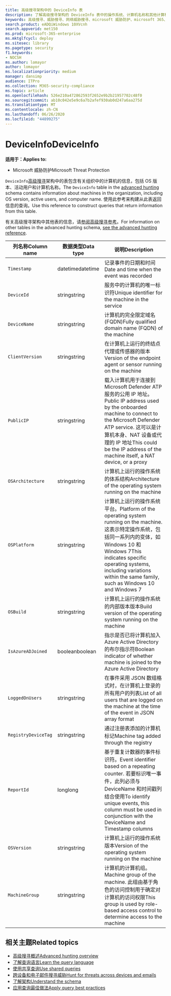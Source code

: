 ```yaml
---
title: 高级搜寻架构中的 DeviceInfo 表
description: 了解高级搜寻架构的 DeviceInfo 表中的操作系统、计算机名称和其他计算机信息
keywords: 高级搜寻、威胁搜寻、网络威胁搜寻、microsoft 威胁防护、microsoft 365、mtp、m365、搜索、查询、遥测、架构参考、kusto、表、列、数据类型、说明、machineinfo、DeviceInfo、设备、计算机、OS、平台、用户
search.product: eADQiWindows 10XVcnh
search.appverid: met150
ms.prod: microsoft-365-enterprise
ms.mktglfcycl: deploy
ms.sitesec: library
ms.pagetype: security
f1.keywords:
- NOCSH
ms.author: lomayor
author: lomayor
ms.localizationpriority: medium
manager: dansimp
audience: ITPro
ms.collection: M365-security-compliance
ms.topic: article
ms.openlocfilehash: 526e210a472862593f2652e9b2b21957702c48f0
ms.sourcegitcommit: ab10c042e5e9c6a7b2afef930ab0d247a6aa275d
ms.translationtype: MT
ms.contentlocale: zh-CN
ms.lasthandoff: 06/26/2020
ms.locfileid: "44899275"
---
```

# <a name="deviceinfo"></a><span data-ttu-id="0042e-104">DeviceInfo</span><span class="sxs-lookup"><span data-stu-id="0042e-104">DeviceInfo</span></span>

<span data-ttu-id="0042e-105">**适用于：**</span><span class="sxs-lookup"><span data-stu-id="0042e-105">**Applies to:**</span></span>
- <span data-ttu-id="0042e-106">Microsoft 威胁防护</span><span class="sxs-lookup"><span data-stu-id="0042e-106">Microsoft Threat Protection</span></span>



<span data-ttu-id="0042e-107">`DeviceInfo`[高级搜寻](advanced-hunting-overview.md)架构中的表包含有关组织中的计算机的信息，包括 OS 版本、活动用户和计算机名称。</span><span class="sxs-lookup"><span data-stu-id="0042e-107">The `DeviceInfo` table in the [advanced hunting](advanced-hunting-overview.md) schema contains information about machines in the organization, including OS version, active users, and computer name.</span></span> <span data-ttu-id="0042e-108">使用此参考来构建从此表返回信息的查询。</span><span class="sxs-lookup"><span data-stu-id="0042e-108">Use this reference to construct queries that return information from this table.</span></span>

<span data-ttu-id="0042e-109">有关高级搜寻架构中其他表的信息，请[参阅高级搜寻参考](advanced-hunting-schema-tables.md)。</span><span class="sxs-lookup"><span data-stu-id="0042e-109">For information on other tables in the advanced hunting schema, [see the advanced hunting reference](advanced-hunting-schema-tables.md).</span></span>

| <span data-ttu-id="0042e-110">列名称</span><span class="sxs-lookup"><span data-stu-id="0042e-110">Column name</span></span> | <span data-ttu-id="0042e-111">数据类型</span><span class="sxs-lookup"><span data-stu-id="0042e-111">Data type</span></span> | <span data-ttu-id="0042e-112">说明</span><span class="sxs-lookup"><span data-stu-id="0042e-112">Description</span></span> |
|-------------|-----------|-------------|
| `Timestamp` | <span data-ttu-id="0042e-113">datetime</span><span class="sxs-lookup"><span data-stu-id="0042e-113">datetime</span></span> | <span data-ttu-id="0042e-114">记录事件的日期和时间</span><span class="sxs-lookup"><span data-stu-id="0042e-114">Date and time when the event was recorded</span></span> |
| `DeviceId` | <span data-ttu-id="0042e-115">string</span><span class="sxs-lookup"><span data-stu-id="0042e-115">string</span></span> | <span data-ttu-id="0042e-116">服务中的计算机的唯一标识符</span><span class="sxs-lookup"><span data-stu-id="0042e-116">Unique identifier for the machine in the service</span></span> |
| `DeviceName` | <span data-ttu-id="0042e-117">string</span><span class="sxs-lookup"><span data-stu-id="0042e-117">string</span></span> | <span data-ttu-id="0042e-118">计算机的完全限定域名 (FQDN)</span><span class="sxs-lookup"><span data-stu-id="0042e-118">Fully qualified domain name (FQDN) of the machine</span></span> |
| `ClientVersion` | <span data-ttu-id="0042e-119">string</span><span class="sxs-lookup"><span data-stu-id="0042e-119">string</span></span> | <span data-ttu-id="0042e-120">在计算机上运行的终结点代理或传感器的版本</span><span class="sxs-lookup"><span data-stu-id="0042e-120">Version of the endpoint agent or sensor running on the machine</span></span> |
| `PublicIP` | <span data-ttu-id="0042e-121">string</span><span class="sxs-lookup"><span data-stu-id="0042e-121">string</span></span> | <span data-ttu-id="0042e-122">载入计算机用于连接到 Microsoft Defender ATP 服务的公用 IP 地址。</span><span class="sxs-lookup"><span data-stu-id="0042e-122">Public IP address used by the onboarded machine to connect to the Microsoft Defender ATP service.</span></span> <span data-ttu-id="0042e-123">这可以是计算机本身、NAT 设备或代理的 IP 地址</span><span class="sxs-lookup"><span data-stu-id="0042e-123">This could be the IP address of the machine itself, a NAT device, or a proxy</span></span> |
| `OSArchitecture` | <span data-ttu-id="0042e-124">string</span><span class="sxs-lookup"><span data-stu-id="0042e-124">string</span></span> | <span data-ttu-id="0042e-125">计算机上运行的操作系统的体系结构</span><span class="sxs-lookup"><span data-stu-id="0042e-125">Architecture of the operating system running on the machine</span></span> |
| `OSPlatform` | <span data-ttu-id="0042e-126">string</span><span class="sxs-lookup"><span data-stu-id="0042e-126">string</span></span> | <span data-ttu-id="0042e-127">计算机上运行的操作系统平台。</span><span class="sxs-lookup"><span data-stu-id="0042e-127">Platform of the operating system running on the machine.</span></span> <span data-ttu-id="0042e-128">这表示特定操作系统，包括同一系列内的变体，如 Windows 10 和 Windows 7</span><span class="sxs-lookup"><span data-stu-id="0042e-128">This indicates specific operating systems, including variations within the same family, such as Windows 10 and Windows 7</span></span> |
| `OSBuild` | <span data-ttu-id="0042e-129">string</span><span class="sxs-lookup"><span data-stu-id="0042e-129">string</span></span> | <span data-ttu-id="0042e-130">计算机上运行的操作系统的内部版本版本</span><span class="sxs-lookup"><span data-stu-id="0042e-130">Build version of the operating system running on the machine</span></span> |
| `IsAzureADJoined` | <span data-ttu-id="0042e-131">boolean</span><span class="sxs-lookup"><span data-stu-id="0042e-131">boolean</span></span> | <span data-ttu-id="0042e-132">指示是否已将计算机加入 Azure Active Directory 的布尔指示符</span><span class="sxs-lookup"><span data-stu-id="0042e-132">Boolean indicator of whether machine is joined to the Azure Active Directory</span></span> |
| `LoggedOnUsers` | <span data-ttu-id="0042e-133">string</span><span class="sxs-lookup"><span data-stu-id="0042e-133">string</span></span> | <span data-ttu-id="0042e-134">在事件采用 JSON 数组格式时，在计算机上登录的所有用户的列表</span><span class="sxs-lookup"><span data-stu-id="0042e-134">List of all users that are logged on the machine at the time of the event in JSON array format</span></span> |
| `RegistryDeviceTag` | <span data-ttu-id="0042e-135">string</span><span class="sxs-lookup"><span data-stu-id="0042e-135">string</span></span> | <span data-ttu-id="0042e-136">通过注册表添加的计算机标记</span><span class="sxs-lookup"><span data-stu-id="0042e-136">Machine tag added through the registry</span></span> |
| `ReportId` | <span data-ttu-id="0042e-137">long</span><span class="sxs-lookup"><span data-stu-id="0042e-137">long</span></span> | <span data-ttu-id="0042e-138">基于重复计数器的事件标识符。</span><span class="sxs-lookup"><span data-stu-id="0042e-138">Event identifier based on a repeating counter.</span></span> <span data-ttu-id="0042e-139">若要标识唯一事件，此列必须与 DeviceName 和时间戳列结合使用</span><span class="sxs-lookup"><span data-stu-id="0042e-139">To identify unique events, this column must be used in conjunction with the DeviceName and Timestamp columns</span></span> |
| `OSVersion` | <span data-ttu-id="0042e-140">string</span><span class="sxs-lookup"><span data-stu-id="0042e-140">string</span></span> | <span data-ttu-id="0042e-141">计算机上运行的操作系统版本</span><span class="sxs-lookup"><span data-stu-id="0042e-141">Version of the operating system running on the machine</span></span> |
| `MachineGroup` | <span data-ttu-id="0042e-142">string</span><span class="sxs-lookup"><span data-stu-id="0042e-142">string</span></span> | <span data-ttu-id="0042e-143">计算机的计算机组。</span><span class="sxs-lookup"><span data-stu-id="0042e-143">Machine group of the machine.</span></span> <span data-ttu-id="0042e-144">此组由基于角色的访问控制用于确定对计算机的访问权限</span><span class="sxs-lookup"><span data-stu-id="0042e-144">This group is used by role-based access control to determine access to the machine</span></span> |

## <a name="related-topics"></a><span data-ttu-id="0042e-145">相关主题</span><span class="sxs-lookup"><span data-stu-id="0042e-145">Related topics</span></span>
- [<span data-ttu-id="0042e-146">高级搜寻概述</span><span class="sxs-lookup"><span data-stu-id="0042e-146">Advanced hunting overview</span></span>](advanced-hunting-overview.md)
- [<span data-ttu-id="0042e-147">了解查询语言</span><span class="sxs-lookup"><span data-stu-id="0042e-147">Learn the query language</span></span>](advanced-hunting-query-language.md)
- [<span data-ttu-id="0042e-148">使用共享查询</span><span class="sxs-lookup"><span data-stu-id="0042e-148">Use shared queries</span></span>](advanced-hunting-shared-queries.md)
- [<span data-ttu-id="0042e-149">跨设备和电子邮件搜寻威胁</span><span class="sxs-lookup"><span data-stu-id="0042e-149">Hunt for threats across devices and emails</span></span>](advanced-hunting-query-emails-devices.md)
- [<span data-ttu-id="0042e-150">了解架构</span><span class="sxs-lookup"><span data-stu-id="0042e-150">Understand the schema</span></span>](advanced-hunting-schema-tables.md)
- [<span data-ttu-id="0042e-151">应用查询最佳做法</span><span class="sxs-lookup"><span data-stu-id="0042e-151">Apply query best practices</span></span>](advanced-hunting-best-practices.md)
